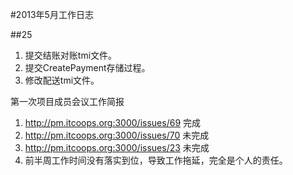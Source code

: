 #2013年5月工作日志

##25
1. 提交结账对账tmi文件。
2. 提交CreatePayment存储过程。
3. 修改配送tmi文件。

第一次项目成员会议工作简报
1. http://pm.itcoops.org:3000/issues/69 完成
2. http://pm.itcoops.org:3000/issues/70 未完成
3. http://pm.itcoops.org:3000/issues/23 未完成
4. 前半周工作时间没有落实到位，导致工作拖延，完全是个人的责任。